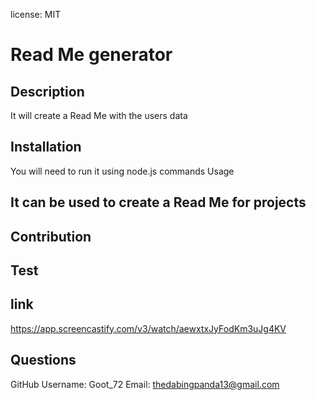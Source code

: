 
license: MIT
# Read Me generator
## Description
It will create a Read Me with the users data
## Installation
You will need to run it using node.js commands
Usage
## It can be used to create a Read Me for projects
## Contribution
## Test
## link
https://app.screencastify.com/v3/watch/aewxtxJyFodKm3uJg4KV
## Questions
GitHub Username: Goot_72
Email: thedabingpanda13@gmail.com
